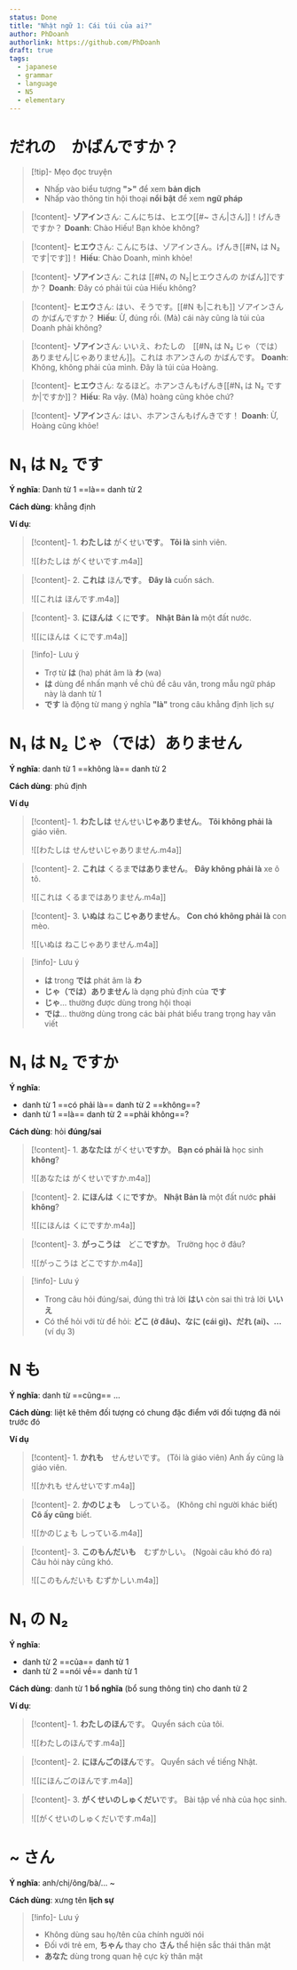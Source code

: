 ```yaml
---
status: Done
title: "Nhật ngữ 1: Cái túi của ai?"
author: PhDoanh
authorlink: https://github.com/PhDoanh
draft: true
tags:
  - japanese
  - grammar
  - language
  - N5
  - elementary
---
```

# だれの　かばんですか？
> [!tip]- Mẹo đọc truyện
> - Nhấp vào biểu tượng **">"** để xem **bản dịch**
> - Nhấp vào thông tin hội thoại **nổi bật** để xem **ngữ pháp**

> [!content]- **ゾアイン**さん: こんにちは、ヒエウ[[#~ さん|さん]]！げんきですか？
> **Doanh**: Chào Hiếu! Bạn khỏe không?

> [!content]- **ヒエウ**さん: こんにちは、ゾアインさん。げんき[[#N₁ は N₂ です|です]]！
> **Hiếu**: Chào Doanh, mình khỏe!

> [!content]- **ゾアイン**さん: これは [[#N₁ の N₂|ヒエウさんの かばん]]ですか？
> **Doanh**: Đây có phải túi của Hiếu không?

> [!content]- **ヒエウ**さん: はい、そうです。[[#N も|これも]] ゾアインさんの かばんですか？
> **Hiếu**: Ừ, đúng rồi. (Mà) cái này cũng là túi của Doanh phải không?

> [!content]- **ゾアイン**さん: いいえ、わたしの　[[#N₁ は N₂ じゃ（では）ありません|じゃありません]]。これは ホアンさんの かばんです。
> **Doanh**: Không, không phải của mình. Đây là túi của Hoàng.

> [!content]-  **ヒエウ**さん: なるほど。ホアンさんもげんき[[#N₁ は N₂ ですか|ですか]]？
> **Hiếu**: Ra vậy. (Mà) hoàng cũng khỏe chứ?

> [!content]-  **ゾアイン**さん: はい、ホアンさんもげんきです！
> **Doanh**: Ừ, Hoàng cũng khỏe!

# N₁ は N₂ です
**Ý nghĩa**: Danh từ 1 ==là== danh từ 2  

**Cách dùng**: khẳng định

**Ví dụ**:
> [!content]- 1\. **わたしは** がくせい**です**。
> **Tôi là** sinh viên.
> 
> ![[わたしは がくせいです.m4a]]

> [!content]- 2\. **これは** ほん**です**。
> **Đây là** cuốn sách.
> 
> ![[これは ほんです.m4a]]

> [!content]- 3\. **にほんは** くに**です**。
> **Nhật Bản là** một đất nước.
> 
> ![[にほんは くにです.m4a]]

> [!info]- Lưu ý
> - Trợ từ **は** (ha) phát âm là **わ** (wa)
> - **は** dùng để nhấn mạnh về chủ đề câu văn, trong mẫu ngữ pháp này là danh từ 1
> - **です** là động từ mang ý nghĩa **"là"** trong câu khẳng định lịch sự

# N₁ は N₂ じゃ（では）ありません
**Ý nghĩa**: danh từ 1 ==không là== danh từ 2

**Cách dùng**: phủ định

**Ví dụ**
> [!content]- 1\. **わたしは** せんせい**じゃありません**。
> **Tôi không phải là** giáo viên.
> 
> ![[わたしは せんせいじゃありません.m4a]]

> [!content]- 2\. **これは** くるま**ではありません**。
> **Đây không phải là** xe ô tô.
> 
> ![[これは くるまではありません.m4a]]

> [!content]- 3\. **いぬは** ねこ**じゃありません**。
> **Con chó không phải là** con mèo.
> 
> ![[いぬは ねこじゃありません.m4a]]

> [!info]- Lưu ý
> - **は** trong **では** phát âm là **わ**
> - **じゃ（では）ありません** là dạng phủ định của **です**
> - **じゃ**… thường được dùng trong hội thoại
> - **では**… thường dùng trong các bài phát biểu trang trọng hay văn viết

# N₁ は N₂ ですか
**Ý nghĩa**: 
- danh từ 1 ==có phải là== danh từ 2 ==không==?
- danh từ 1 ==là== danh từ 2 ==phải không==?

**Cách dùng**: hỏi **đúng/sai**

> [!content]- 1\. **あなたは** がくせい**ですか**。
> **Bạn có phải là** học sinh **không**?
> 
> ![[あなたは がくせいですか.m4a]]

> [!content]- 2\. **にほんは** くに**ですか**。
> **Nhật Bản là** một đất nước **phải không**?
> 
> ![[にほんは くにですか.m4a]]

> [!content]- 3\. **がっこうは**　どこ**ですか**。
> Trường học ở đâu?
> 
> ![[がっこうは どこですか.m4a]]

> [!info]- Lưu ý
> - Trong câu hỏi đúng/sai, đúng thì trả lời **はい** còn sai thì trả lời **いいえ**
> - Có thể hỏi với từ để hỏi: **どこ (ở đâu)、なに (cái gì)、だれ (ai)、…** (ví dụ 3)

# N も
**Ý nghĩa**: danh từ ==cũng== ...

**Cách dùng**: liệt kê thêm đối tượng có chung đặc điểm với đối tượng đã nói trước đó

**Ví dụ**
> [!content]- 1\. **かれも**　せんせいです。 
> (Tôi là giáo viên) Anh ấy cũng là giáo viên.
> 
> ![[かれも せんせいです.m4a]]

> [!content]- 2\. **かのじょも**　しっている。
> (Không chỉ người khác biết) **Cô ấy cũng** biết.
> 
> ![[かのじょも しっている.m4a]]

> [!content]- 3\. **このもんだいも**　むずかしい。
> (Ngoài câu khó đó ra) Câu hỏi này cũng khó.
> 
> ![[このもんだいも むずかしい.m4a]]

# N₁ の N₂
**Ý nghĩa**:
- danh từ 2 ==của== danh từ 1
- danh từ 2 ==nói về== danh từ 1

**Cách dùng**: danh từ 1 **bổ nghĩa** (bổ sung thông tin) cho danh từ 2

**Ví dụ**:
> [!content]- 1\. **わたしのほん**です。
> Quyển sách của tôi.
> 
> ![[わたしのほんです.m4a]]

> [!content]- 2\. **にほんごのほん**です。
> Quyển sách về tiếng Nhật.
> 
> ![[にほんごのほんです.m4a]]

> [!content]- 3\. **がくせいのしゅくだい**です。
> Bài tập về nhà của học sinh.
> 
> ![[がくせいのしゅくだいです.m4a]]

# ~ さん
**Ý nghĩa**: anh/chị/ông/bà/... ~

**Cách dùng**: xưng tên **lịch sự**

> [!info]- Lưu ý
> - Không dùng sau họ/tên của chính người nói
> - Đối với trẻ em, **ちゃん** thay cho **さん** thể hiện sắc thái thân mật
> - **あなた** dùng trong quan hệ cực kỳ thân mật

